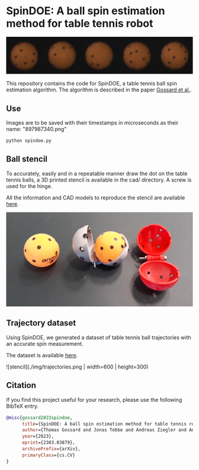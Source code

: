 # SpinDOE: A ball spin estimation method for table tennis robot

![ball_sequence](./img/ball_sequence.png)

This repository contains the code for SpinDOE, a table tennis ball spin estimation algorithm. The algorithm is described in the paper [Gossard et al.](https://arxiv.org/abs/2303.03879).

## Use
Images are to be saved with their timestamps in microseconds as their name: "897987340.png"

```python
python spindoe.py
```

## Ball stencil
To accurately, easily and in a repeatable manner draw the dot on the table tennis balls, a 3D printed stencil is available in the cad/ directory. 
A screw is used for the hinge.

All the information and CAD models to reproduce the stencil are available [here](./cad/README.md). 

![stencil](./img/stencil.png)

## Trajectory dataset
Using SpinDOE, we generated a dataset of table tennis ball trajectories with an accurate spin measurement.

The dataset is available [here](./data/trajectories/README.md).

![stencil](./img/trajectories.png | width=600 | height=300)

## Citation
If you find this project useful for your research, please use the following BibTeX entry.

```bibtex
@misc{gossard2023spindoe,
      title={SpinDOE: A ball spin estimation method for table tennis robot}, 
      author={Thomas Gossard and Jonas Tebbe and Andreas Ziegler and Andreas Zell},
      year={2023},
      eprint={2303.03879},
      archivePrefix={arXiv},
      primaryClass={cs.CV}
}
```

